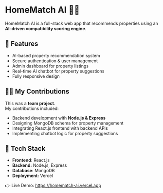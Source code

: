# HomeMatch AI 🏡🤖

HomeMatch AI is a full-stack web app that recommends properties using an **AI-driven compatibility scoring engine**.  

## 🔑 Features
- AI-based property recommendation system
- Secure authentication & user management
- Admin dashboard for property listings
- Real-time AI chatbot for property suggestions
- Fully responsive design

## 👩‍💻 My Contributions
This was a **team project**.  
My contributions included:  
- Backend development with **Node.js & Express**  
- Designing MongoDB schema for property management  
- Integrating React.js frontend with backend APIs  
- Implementing chatbot logic for property suggestions  

## 🚀 Tech Stack
- **Frontend:** React.js  
- **Backend:** Node.js, Express  
- **Database:** MongoDB  
- **Deployment:** Vercel  

👉 Live Demo: https://homematch-ai.vercel.app
